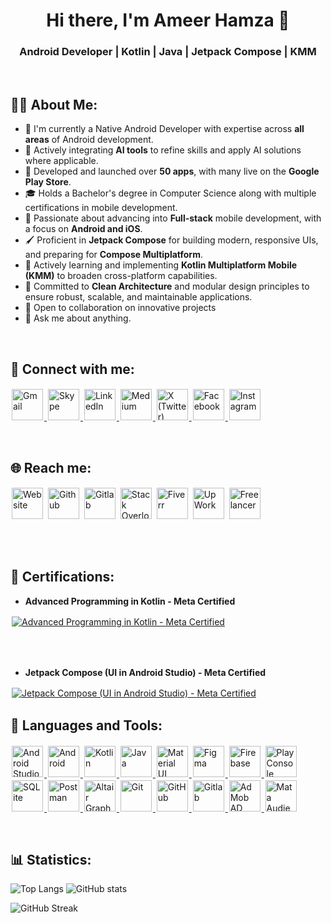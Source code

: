 <h1 align="center">Hi there, I'm Ameer Hamza 👋</h1>
<h3 align="center" >Android Developer | Kotlin | Java | Jetpack Compose | KMM </h3> 
<br />

## 🧑‍💻 About Me:
 - 📱 I'm currently a Native Android Developer with expertise across **all areas** of Android development.
 - 🤖 Actively integrating **AI tools** to refine skills and apply AI solutions where applicable.
 - 🚀 Developed and launched over **50 apps**, with many live on the **Google Play Store**.
 - 🎓 Holds a Bachelor's degree in Computer Science along with multiple certifications in mobile development.
 - 🌟 Passionate about advancing into **Full-stack** mobile development, with a focus on **Android and iOS**.
 - 🖌️ Proficient in **Jetpack Compose** for building modern, responsive UIs, and preparing for **Compose Multiplatform**.
 - 🔄 Actively learning and implementing **Kotlin Multiplatform Mobile (KMM)** to broaden cross-platform capabilities.
 - 🧩 Committed to **Clean Architecture** and modular design principles to ensure robust, scalable, and maintainable applications.
 - 🤝 Open to collaboration on innovative projects
 - 💬 Ask me about anything.

<br />

## 🔗 Connect with me:

<p>
 <a href="mailto:ameerhamzaprofessional@gmail.com" target="_blank"> 
 <img src="https://github.com/user-attachments/assets/94202365-3d4f-4da2-9c4c-996140ca5370" alt="Gmail" height="50" style="margin:2px"> </a>
 
  <a href="https://join.skype.com/invite/EJg9XPLttRSg" target="_blank"> 
 <img src="https://github.com/user-attachments/assets/949b4ec4-a859-4994-8545-2cf881a20b86" alt="Skype" height="50" style="margin:2px"> </a>
 
  <a href="https://www.linkedin.com/in/ameer-hamza-professional/" target="_blank"> 
  <img src="https://github.com/user-attachments/assets/a958810a-af2a-4bae-87e9-a2b2a469d428" alt="LinkedIn" height="50" style="margin:2px"> </a>
  
  <a href="https://medium.com/@ameerhamzaprofessional" target="_blank"> 
  <img src="https://github.com/user-attachments/assets/353b2ea9-295a-4a1d-b339-92974dccca7f" alt="Medium" height="50" style="margin:2px"> </a>
  
  <a href="https://x.com/AmeerHPro" target="_blank"> 
  <img src="https://github.com/user-attachments/assets/ba12dab6-ee10-4c8c-a8f4-d48f21cf0102" alt="X (Twitter)" height="50" style="margin:2px"> </a>
  
  <a href="https://www.facebook.com/beingameerhamzaofficial/" target="_blank"> 
  <img src="https://github.com/user-attachments/assets/3924e3df-ea8f-4a05-94e9-fc7fb145fa4d" alt="Facebook" height="50" style="margin:2px"> </a>
  
  <a href="https://www.instagram.com/beingameerhamzaofficial" target="_blank"> 
  <img src="https://github.com/user-attachments/assets/58be5762-0f2b-422d-94bc-a09ee76eb61e" alt="Instagram" height="50" style="margin:2px"> </a>
</p>

<br />

## 🌐 Reach me:

<p>
 <a href="https://sites.google.com/view/ameerhamza/" target="_blank"> 
 <img src="https://github.com/user-attachments/assets/71a5ccef-9838-457f-bd27-def75109f02d" alt="Website" height="50"  style="margin:2px"/></a>
 
 <a href="https://github.com/AmeerHamzaPro/" target="_blank">
 <img src="https://github.com/user-attachments/assets/8a982b0d-3eea-4047-82c5-8911cad07d05" alt="Github" height="50" style="margin:2px"/></a>
  
  <a href="https://gitlab.com/ameerhamzaprofessional" target="_blank"> 
  <img src="https://github.com/user-attachments/assets/c3fe09f0-85c6-4c8b-890d-b7c535a81010" alt="Gitlab" height="50"  style="margin:2px"/></a>
  
  <a href="https://stackoverflow.com/users/18735184/ameer-hamza" target="_blank"> 
  <img src="https://github.com/user-attachments/assets/09d8c3af-0cd5-4e75-bc89-555370301c82" alt="Stack Overlow" height="50"  style="margin:2px"/></a>
 
 <a href="https://www.fiverr.com/ameerhamzapro" target="_blank"> 
 <img src="https://github.com/user-attachments/assets/6cbc2c52-0aa9-4b20-bc29-fdf0dfcc9084" alt="Fiverr" height="50"  style="margin:2px"/></a>
 
 <a href="https://www.upwork.com/freelancers/ameerhamzapro" target="_blank"> 
 <img src="https://github.com/user-attachments/assets/86870051-ab02-45fc-a490-6ee51931bc35" alt="UpWork" height="50"  style="margin:2px"/></a>
 
 <a href="https://www.freelancer.com/get/AmeerHamzaPro" target="_blank"> 
 <img src="https://github.com/user-attachments/assets/de6f65e8-0f9f-4096-b7a8-b1f369d59188" alt="Freelancer" height="50"  style="margin:2px"/></a>
</p>
<br />

<br />

##  📜  Certifications:
 - **Advanced Programming in Kotlin - Meta Certified**
<a href="https://coursera.org/verify/T41SXZ27TSF0" target="_blank"> 
 <img src="https://github.com/user-attachments/assets/1e1fae03-16fe-4bb8-b354-eef74ee98e57" alt="Advanced Programming in Kotlin - Meta Certified"  style="margin:2px"/></a>

<br /><br />
 - **Jetpack Compose (UI in Android Studio) - Meta Certified**
<a href="https://coursera.org/verify/D6FUNY9VLBQ4" target="_blank"> 
 <img src="https://github.com/user-attachments/assets/5de8f6c8-a0b9-4905-91f0-89430cec1f93" alt="Jetpack Compose (UI in Android Studio) - Meta Certified"  style="margin:2px"/></a>


<br />


## 🧰 Languages and Tools:
<p>
 <a href="https://developer.android.com/studio" target="_blank"> 
 <img src="https://github.com/user-attachments/assets/f420ba59-0090-432b-a3da-f011c181efbc" alt="Android Studio" height="50" style="margin:2px"/>
 </a>
 
 <a href="https://www.android.com/" target="_blank"> 
 <img src="https://github.com/user-attachments/assets/02614b69-3340-45ac-a8ef-69967a5320fc" alt="Android" height="50" style="margin:2px"/>
 </a>
 
 <a href="https://kotlinlang.org/" target="_blank"> 
 <img src="https://github.com/user-attachments/assets/243cca5a-1a9a-4a11-a50b-74aafd86836d" alt="Kotlin" height="50" style="margin:2px"/>
 </a>
 
 <a href="https://www.java.com/en/" target="_blank"> 
 <img src="https://github.com/user-attachments/assets/a0bc95c2-5b3a-4425-9e91-7272656e314e" alt="Java" height="50" style="margin:2px"/>
 </a>
 
 <a href="https://material.io/" target="_blank"> 
 <img src="https://github.com/user-attachments/assets/38be5f29-62e3-47c6-8b6b-29cdc8623c67" alt="Material UI" height="50" style="margin:2px"/>
 </a>
 
 <a href="https://www.figma.com/" target="_blank"> 
 <img src="https://github.com/user-attachments/assets/b11ae9fb-49df-4177-bc19-927e2aa0a5bb" alt="Figma" height="50" style="margin:2px"/>
 </a>
 
 <a href="https://console.firebase.google.com/" target="_blank"> 
 <img src="https://github.com/user-attachments/assets/27f2cc8b-fae9-4232-b078-c4d89bcd93e3" alt="Firebase" height="50" style="margin:2px"/>
 </a>
 
 <a href="https://play.google.com/console" target="_blank"> 
 <img src="https://github.com/user-attachments/assets/9c840860-507e-41b3-8be6-9bc5d22254b6" alt="Play Console" height="50" style="margin:2px"/>
 </a>
 
 <a href="https://www.sqlite.org/" target="_blank"> 
 <img src="https://github.com/user-attachments/assets/00e487c7-8303-44ea-9187-1ed9f930c971" alt="SQLite" height="50" style="margin:2px"/>
  </a>
 
 <a href="https://www.postman.com/" target="_blank"> 
 <img src="https://github.com/user-attachments/assets/366ba792-0878-4217-8a76-73e21a230484" alt="Postman" height="50" style="margin:2px"/>
 </a>
 
 <a href="https://altair.com/" target="_blank"> 
 <img src="https://github.com/user-attachments/assets/4aa8fa88-de69-4be8-8487-23f3dbfc69fb" alt="Altair GraphQL Client" height="50" style="margin:2px"/>
 </a>
 
  <a href="https://git-scm.com/" target="_blank"> 
 <img src="https://github.com/user-attachments/assets/5c5f8c45-ce7b-4a45-b53f-6b4c6a382cb0" alt="Git" height="50" style="margin:2px"/>
 </a>
 
 <a href="https://github.com/" target="_blank"> 
 <img src="https://github.com/user-attachments/assets/8c3a6ff8-f8eb-4a35-8bbe-a4646a544196" alt="GitHub" height="50" style="margin:2px"/>
 </a>
 
  <a href="https://gitlab.com/" target="_blank"> 
 <img src="https://github.com/user-attachments/assets/19fa997a-a9e5-4c5f-b427-488621607be5" alt="Gitlab" height="50" style="margin:2px"/>
 </a>
 
 <a href="https://admob.google.com/home/" target="_blank"> 
 <img src="https://github.com/user-attachments/assets/c7f6ba8d-59da-4255-9ab3-6502df7622c3" alt="AdMob AD Network" height="50" style="margin:2px"/>
 </a>
 
 <a href="https://www.facebook.com/audiencenetwork/" target="_blank"> 
 <img src="https://github.com/user-attachments/assets/72f3ed1c-99e1-493e-97c1-f09936243dfa" alt="Mata Audience Network" height="50" style="margin:2px"/>
 </a>
</p>


<br />

## 📊 Statistics:
 <p align="center">

  ![Top Langs](https://github-readme-stats.vercel.app/api/top-langs/?username=ameerhamzapro\&layout=compact)
  ![GitHub stats](https://github-readme-stats.vercel.app/api?username=ameerhamzapro\&show_icons=true\&theme=radical)
  
  ![GitHub Streak](https://streak-stats.demolab.com/?user=ameerhamzapro&theme=radical)
</p>

